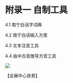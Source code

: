 # 附录一 自制工具

4.1 南宁白话字词典

4.2 南宁白话输入方案

4.3 文本注音工具

4.4 由中古音推导方音工具

<!--
![](https://wx3.sinaimg.cn/large/69144085ly1g8d4vz8vygj20go0m9mzp.jpg)
![](https://s2.ax1x.com/2019/10/29/KgxO39.jpg)
-->

![](https://leimaau.gitee.io/data-store/nanningPic/wuizin.jpg)

【会展中心夜景】
